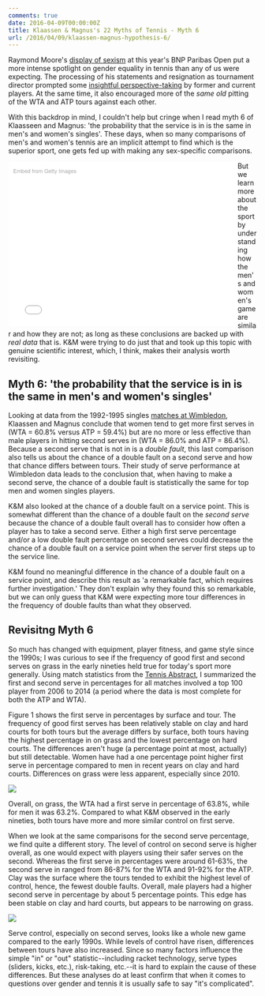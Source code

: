 ```yaml
---
comments: true
date: 2016-04-09T00:00:00Z
title: Klaassen & Magnus's 22 Myths of Tennis - Myth 6
url: /2016/04/09/klaassen-magnus-hypothesis-6/
---
```


Raymond Moore's [display of sexism](http://www.espn.com.au/tennis/story/_/id/15039381/indian-wells-ceo-raymond-moore-resigns-remarks-drew-outrage) at this year's BNP Paribas Open put a more intense spotlight on gender equality in tennis than any of us were expecting. The processing of his statements and resignation as tournament director prompted some [insightful perspective-taking](http://nochallengesremaining.podbean.com/e/episode-148-forehands-and-backhands-sorta/) by former and current players. At the same time, it also encouraged more of the _same old_ pitting of the WTA and ATP tours against each other. 

With this backdrop in mind, I couldn't help but cringe when I read myth 6 of Klaasseen and Magnus: 'the probability that the service is in is the same in men's and women's singles'. These days, when so many comparisons of men's and women's tennis are an implicit attempt to find which is the superior sport, one gets fed up with making any sex-specific comparisons.  

<div class="getty embed image" style="background-color:#fff;display:inline-block;font-family:'Helvetica Neue',Helvetica,Arial,sans-serif;color:#a7a7a7;font-size:11px;width:100%;max-width:445px;float:left;padding:2%;"><div style="padding:0;margin:0;text-align:left;"><a href="http://www.gettyimages.com/detail/517136754" target="_blank" style="color:#a7a7a7;text-decoration:none;font-weight:normal !important;border:none;display:inline-block;">Embed from Getty Images</a></div><div style="overflow:hidden;position:relative;height:0;padding:66.666667% 0 0 0;width:100%;"><iframe src="//embed.gettyimages.com/embed/517136754?et=Q3EpSMNQQ3N5rvjkChpPsg&viewMoreLink=on&sig=sNEkgX75CcF-ie6aNwBVegofkF6LFN8jYT-5I63ThGE=&caption=true" width="445" height="297" scrolling="no" frameborder="0" style="display:inline-block;position:absolute;top:0;left:0;width:100%;height:100%;margin:0;"></iframe></div><p style="margin:0;"></p></div>

But we learn more about the sport by understanding how the men's and women's game are similar and how they are not; as long as these conclusions are backed up with _real data_ that is. K&M were trying to do just that and took up this topic with genuine scientific interest, which, I think, makes their analysis worth revisiting.

## Myth 6: 'the probability that the service is in is the same in men's and women's singles'

Looking at data from the 1992-1995 singles [matches at Wimbledon](https://global.oup.com/academic/product/analyzing-wimbledon-9780199355952?cc=us&lang=en&#), Klaassen and Magnus conclude that women tend to get more first serves in (WTA = 60.8% versus ATP = 59.4%) but are no more or less effective than male players in hitting second serves in (WTA = 86.0% and ATP = 86.4%). Because a second serve that is not in is a _double fault_, this last comparison also tells us about the chance of a double fault on a second serve and how that chance differs between tours. Their study of serve performance at Wimbledon data leads to the conclusion that, when having to make a second serve, the chance of a double fault is statistically the same for top men and women singles players. 

K&M also looked at the chance of a double fault on a service point. This is somewhat different than the chance of a double fault on the _second serve_ because the chance of a double fault overall has to consider how often a player has to take a second serve. Either a high first serve percentage and/or a low double fault percentage on second serves could decrease the chance of a double fault on a service point when the server first steps up to the service line. 

K&M found no meaningful difference in the chance of a double fault on a service point, and describe this result as 'a remarkable fact, which requires further investigation.' They don't explain why they found this so remarkable, but we can only guess that K&M were expecting more tour differences in the frequency of double faults than what they observed.

## Revisitng Myth 6

So much has changed with equipment, player fitness, and game style since the 1990s; I was curious to see if the frequency of good first and second serves on grass in the early nineties held true for today's sport more generally. Using match statistics from the [Tennis Abstract](http://www.tennisabstract.com), I summarized the first and second serve in percentages for all matches involved a top 100 player from 2006 to 2014 (a period where the data is most complete for both the ATP and WTA).

Figure 1 shows the first serve in percentages by surface and tour. The frequency of good first serves has been relatively stable on clay and hard courts for both tours but the average differs by surface, both tours having the highest percentage in on grass and the lowest percentage on hard courts. The differences aren't huge (a percentage point at most, actually) but still detectable. Women have had a one percentage point higher first serve in percentage compared to men in recent years on clay and hard courts. Differences on grass were less apparent, especially since 2010. 

<img src="/assets/myth6_fig1.png" />

Overall, on grass, the WTA had a first serve in percentage of 63.8%, while for men it was 63.2%. Compared to what K&M observed in the early nineties, both tours have more and more similar control on first serve. 

When we look at the same comparisons for the second serve percentage, we find quite a different story. The level of control on second serve is higher overall, as one would expect with players using their safer serves on the second. Whereas the first serve in percentages were around 61-63%, the second serve in ranged from 86-87% for the WTA and 91-92% for the ATP. Clay was the surface where the tours tended to exhibit the highest level of control, hence, the fewest double faults. Overall, male players had a higher second serve in percentage by about 5 percentage points. This edge has been stable on clay and hard courts, but appears to be narrowing on grass.

<img src="/assets/myth6_fig2.png" />

Serve control, especially on second serves, looks like a whole new game compared to the early 1990s. While levels of control have risen, differences between tours have also increased. Since so many factors influence the simple "in" or "out" statistic--including racket technology, serve types (sliders, kicks, etc.), risk-taking, etc.--it is hard to explain the cause of these differences. But these analyses do at least confirm that when it comes to questions over gender and tennis it is usually safe to say "it's complicated". 



